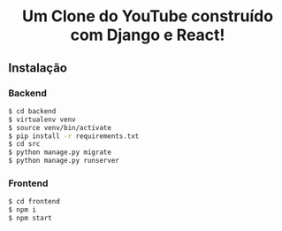 <h1 align="center">
    Um Clone do YouTube construído com Django e React!
</h1>

<h2>Instalação</h2>

<h3>Backend</h3>
        
``` sh
$ cd backend
$ virtualenv venv
$ source venv/bin/activate
$ pip install -r requirements.txt
$ cd src
$ python manage.py migrate
$ python manage.py runserver
```        
<h3>Frontend</h3>
        
```sh
$ cd frontend
$ npm i
$ npm start
```
